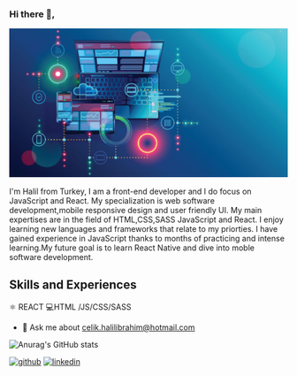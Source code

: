 ### Hi there 👋,

![Front-End Development](https://github.com/halilibrahimcelik/halilibrahimcelik/blob/main/banner.jpg)

I'm Halil from Turkey, I am a front-end developer and I do focus on JavaScript and React. My specialization is web software development,mobile responsive design and user friendly UI. My main expertises are in the field of HTML,CSS,SASS JavaScript and React. I enjoy learning new languages and frameworks that relate to my priorties. I have gained experience in JavaScript thanks to months of practicing and intense learning.My future goal is to learn React Native and dive into moble software development.

## Skills and Experiences
:atom_symbol:  REACT
:computer:HTML /JS/CSS/SASS


- 💬 Ask me about celik.halilibrahim@hotmail.com 

![Anurag's GitHub stats](https://github-readme-stats.vercel.app/api?username=halilibrahimcelik&show_icons=true&theme=radical)

[<img src='https://cdn.jsdelivr.net/npm/simple-icons@3.0.1/icons/github.svg' alt='github' height='40'>](https://github.com/halilibrahimcelik)  [<img src='https://cdn.jsdelivr.net/npm/simple-icons@3.0.1/icons/linkedin.svg' alt='linkedin' height='40'>](https://www.linkedin.com/in/https://www.linkedin.com/in/halil-ibrahim-celik//)   


